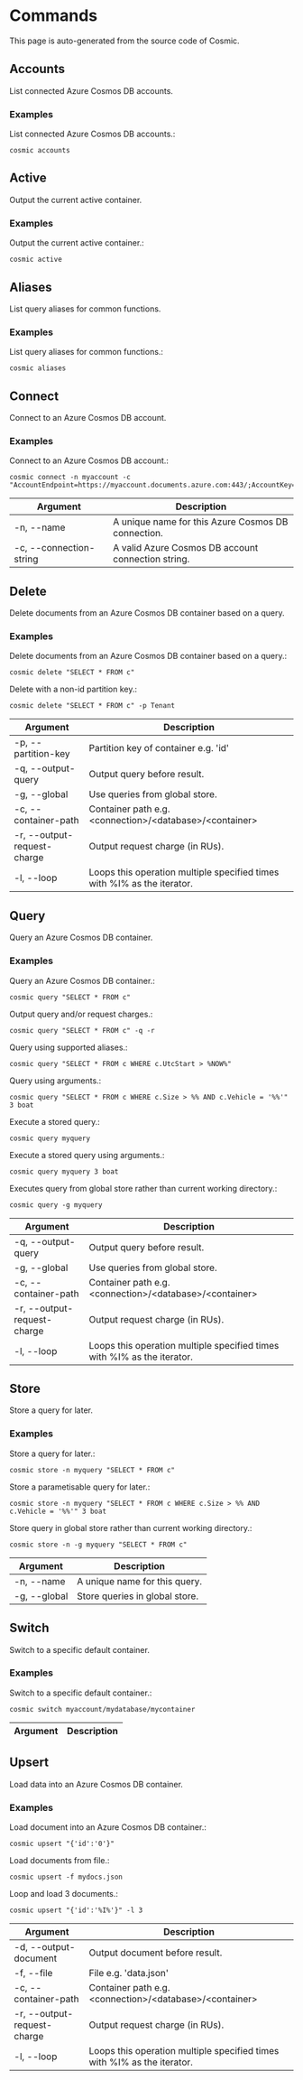 # Commands
This page is auto-generated from the source code of Cosmic.
## Accounts
List connected Azure Cosmos DB accounts.
### Examples
List connected Azure Cosmos DB accounts.:
```
cosmic accounts
```
## Active
Output the current active container.
### Examples
Output the current active container.:
```
cosmic active
```
## Aliases
List query aliases for common functions.
### Examples
List query aliases for common functions.:
```
cosmic aliases
```
## Connect
Connect to an Azure Cosmos DB account.
### Examples
Connect to an Azure Cosmos DB account.:
```
cosmic connect -n myaccount -c "AccountEndpoint=https://myaccount.documents.azure.com:443/;AccountKey=****==;"
```
| Argument | Description |
| - | - | 
| -n, --name | A unique name for this Azure Cosmos DB connection. |
| -c, --connection-string | A valid Azure Cosmos DB account connection string. |
## Delete
Delete documents from an Azure Cosmos DB container based on a query.
### Examples
Delete documents from an Azure Cosmos DB container based on a query.:
```
cosmic delete "SELECT * FROM c"
```
Delete with a non-id partition key.:
```
cosmic delete "SELECT * FROM c" -p Tenant
```
| Argument | Description |
| - | - | 
| -p, --partition-key | Partition key of container e.g. 'id' |
| -q, --output-query | Output query before result. |
| -g, --global | Use queries from global store. |
| -c, --container-path | Container path e.g. \<connection>/\<database>/\<container> |
| -r, --output-request-charge | Output request charge (in RUs). |
| -l, --loop | Loops this operation multiple specified times with %I% as the iterator. |
## Query
Query an Azure Cosmos DB container.
### Examples
Query an Azure Cosmos DB container.:
```
cosmic query "SELECT * FROM c"
```
Output query and/or request charges.:
```
cosmic query "SELECT * FROM c" -q -r
```
Query using supported aliases.:
```
cosmic query "SELECT * FROM c WHERE c.UtcStart > %NOW%"
```
Query using arguments.:
```
cosmic query "SELECT * FROM c WHERE c.Size > %% AND c.Vehicle = '%%'" 3 boat
```
Execute a stored query.:
```
cosmic query myquery
```
Execute a stored query using arguments.:
```
cosmic query myquery 3 boat
```
Executes query from global store rather than current working directory.:
```
cosmic query -g myquery
```
| Argument | Description |
| - | - | 
| -q, --output-query | Output query before result. |
| -g, --global | Use queries from global store. |
| -c, --container-path | Container path e.g. \<connection>/\<database>/\<container> |
| -r, --output-request-charge | Output request charge (in RUs). |
| -l, --loop | Loops this operation multiple specified times with %I% as the iterator. |
## Store
Store a query for later.
### Examples
Store a query for later.:
```
cosmic store -n myquery "SELECT * FROM c"
```
Store a parametisable query for later.:
```
cosmic store -n myquery "SELECT * FROM c WHERE c.Size > %% AND c.Vehicle = '%%'" 3 boat
```
Store query in global store rather than current working directory.:
```
cosmic store -n -g myquery "SELECT * FROM c"
```
| Argument | Description |
| - | - | 
| -n, --name | A unique name for this query. |
| -g, --global | Store queries in global store. |
## Switch
Switch to a specific default container.
### Examples
Switch to a specific default container.:
```
cosmic switch myaccount/mydatabase/mycontainer
```
| Argument | Description |
| - | - | 
## Upsert
Load data into an Azure Cosmos DB container.
### Examples
Load document into an Azure Cosmos DB container.:
```
cosmic upsert "{'id':'0'}"
```
Load documents from file.:
```
cosmic upsert -f mydocs.json
```
Loop and load 3 documents.:
```
cosmic upsert "{'id':'%I%'}" -l 3
```
| Argument | Description |
| - | - | 
| -d, --output-document | Output document before result. |
| -f, --file | File e.g. 'data.json' |
| -c, --container-path | Container path e.g. \<connection>/\<database>/\<container> |
| -r, --output-request-charge | Output request charge (in RUs). |
| -l, --loop | Loops this operation multiple specified times with %I% as the iterator. |

